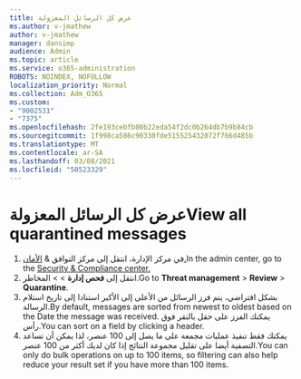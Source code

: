 ```yaml
---
title: عرض كل الرسائل المعزولة
ms.author: v-jmathew
author: v-jmathew
manager: dansimp
audience: Admin
ms.topic: article
ms.service: o365-administration
ROBOTS: NOINDEX, NOFOLLOW
localization_priority: Normal
ms.collection: Adm_O365
ms.custom:
- "9002531"
- "7375"
ms.openlocfilehash: 2fe193cebfb00b22eda54f2dc0b264db7b9b84cb
ms.sourcegitcommit: 1f998ca586c90330fde515525432072f766d485b
ms.translationtype: MT
ms.contentlocale: ar-SA
ms.lasthandoff: 03/08/2021
ms.locfileid: "50523329"
---
```

# <a name="view-all-quarantined-messages"></a><span data-ttu-id="7f42e-102">عرض كل الرسائل المعزولة</span><span class="sxs-lookup"><span data-stu-id="7f42e-102">View all quarantined messages</span></span>

1. <span data-ttu-id="7f42e-103">في مركز الإدارة، انتقل إلى مركز التوافق & [الأمان.](https://go.microsoft.com/fwlink/p/?linkid=2077143)</span><span class="sxs-lookup"><span data-stu-id="7f42e-103">In the admin center, go to the [Security & Compliance center.](https://go.microsoft.com/fwlink/p/?linkid=2077143)</span></span>
2. <span data-ttu-id="7f42e-104">انتقل إلى **فحص إدارة**  >    >  المخاطر.</span><span class="sxs-lookup"><span data-stu-id="7f42e-104">Go to **Threat management** > **Review** > **Quarantine**.</span></span>
3. <span data-ttu-id="7f42e-105">بشكل افتراضي، يتم فرز الرسائل من الأعلى إلى الأكبر استنادا إلى تاريخ استلام الرسالة.</span><span class="sxs-lookup"><span data-stu-id="7f42e-105">By default, messages are sorted from newest to oldest based on the Date the message was received.</span></span> <span data-ttu-id="7f42e-106">يمكنك الفرز على حقل بالنقر فوق رأس.</span><span class="sxs-lookup"><span data-stu-id="7f42e-106">You can sort on a field by clicking a header.</span></span>
4. <span data-ttu-id="7f42e-107">يمكنك فقط تنفيذ عمليات مجمعة على ما يصل إلى 100 عنصر، لذا يمكن أن تساعد التصفية أيضا على تقليل مجموعة النتائج إذا كان لديك أكثر من 100 عنصر.</span><span class="sxs-lookup"><span data-stu-id="7f42e-107">You can only do bulk operations on up to 100 items, so filtering can also help reduce your result set if you have more than 100 items.</span></span>
